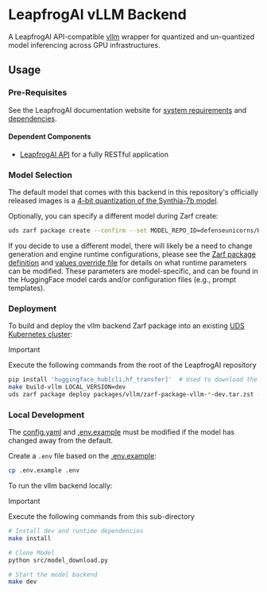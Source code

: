 # LeapfrogAI vLLM Backend

A LeapfrogAI API-compatible [vllm](https://github.com/vllm-project/vllm) wrapper for quantized and un-quantized model inferencing across GPU infrastructures.

## Usage

### Pre-Requisites

See the LeapfrogAI documentation website for [system requirements](https://docs.leapfrog.ai/docs/local-deploy-guide/requirements/) and [dependencies](https://docs.leapfrog.ai/docs/local-deploy-guide/dependencies/).

#### Dependent Components

- [LeapfrogAI API](../api/README.md) for a fully RESTful application

### Model Selection

The default model that comes with this backend in this repository's officially released images is a [4-bit quantization of the Synthia-7b model](https://huggingface.co/TheBloke/SynthIA-7B-v2.0-GPTQ).

Optionally, you can specify a different model during Zarf create:

```bash
uds zarf package create --confirm --set MODEL_REPO_ID=defenseunicorns/Hermes-2-Pro-Mistral-7B-4bit-32g --set MODEL_REVISION=main
```

If you decide to use a different model, there will likely be a need to change generation and engine runtime configurations, please see the [Zarf package definition](./zarf.yaml) and [values override file](./values/upstream-values.yaml) for details on what runtime parameters can be modified. These parameters are model-specific, and can be found in the HuggingFace model cards and/or configuration files (e.g., prompt templates).

### Deployment

To build and deploy the vllm backend Zarf package into an existing [UDS Kubernetes cluster](../k3d-gpu/README.md):

> [!IMPORTANT]
> Execute the following commands from the root of the LeapfrogAI repository

```bash
pip install 'huggingface_hub[cli,hf_transfer]'  # Used to download the model weights from huggingface
make build-vllm LOCAL_VERSION=dev
uds zarf package deploy packages/vllm/zarf-package-vllm-*-dev.tar.zst --confirm
```

### Local Development

The [config.yaml](./config.yaml) and [.env.example](./.env.example) must be modified if the model has changed away from the default.

Create a `.env` file based on the [.env.example](./.env.example):

```bash
cp .env.example .env
```

To run the vllm backend locally:

> [!IMPORTANT]
> Execute the following commands from this sub-directory

```bash
# Install dev and runtime dependencies
make install

# Clone Model
python src/model_download.py

# Start the model backend
make dev
```
